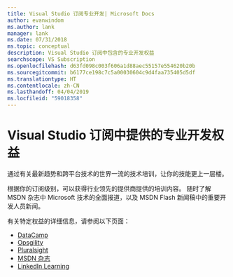 ```yaml
---
title: Visual Studio 订阅专业开发| Microsoft Docs
author: evanwindom
ms.author: lank
manager: lank
ms.date: 07/31/2018
ms.topic: conceptual
description: Visual Studio 订阅中包含的专业开发权益
searchscope: VS Subscription
ms.openlocfilehash: d63fd098c003f606a1d88aec55157e554620b20b
ms.sourcegitcommit: b6177ce198c7c5a00030604c9d4faa735405d5df
ms.translationtype: HT
ms.contentlocale: zh-CN
ms.lasthandoff: 04/04/2019
ms.locfileid: "59018358"
---
```

# <a name="professional-development-benefits-available-in-visual-studio-subscriptions"></a>Visual Studio 订阅中提供的专业开发权益

通过有关最新趋势和跨平台技术的世界一流的技术培训，让你的技能更上一层楼。

根据你的订阅级别，可以获得行业领先的提供商提供的培训内容。  随时了解 MSDN 杂志中 Microsoft 技术的全面报道，以及 MSDN Flash 新闻稿中的重要开发人员新闻。

有关特定权益的详细信息，请参阅以下页面：

- [DataCamp](vs-datacamp.md)
- [Opsgility](vs-opsgility.md)
- [Pluralsight](vs-pluralsight.md)
- [MSDN 杂志](vs-msdn.md)
- [LinkedIn Learning](vs-linkedin-learning.md)
